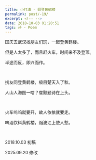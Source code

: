 ```yaml
---
title: 小打油 - 假登黄鹤楼
permalink: post/-19/
excerpt: <!-- -->
date: 2018-10-03 01:20:51
tags: 诗 - Poem
---
```


国庆去武汉找朋友们玩，一起登黄鹤楼。

但是人太多了，而且赶火车，时间来不及登顶。

半途而反，即兴而作。

<br>

携友同登黄鹤楼，极目楚天入了秋。

人山人海图一啥？崔颢题诗在上头。

<br>

火车呜呜就要开，故人依依就要走。

啤酒饮料黄鹤楼，烟波江上使人愁。

<br>

2018.10.03 初稿

2025.09.20 修改